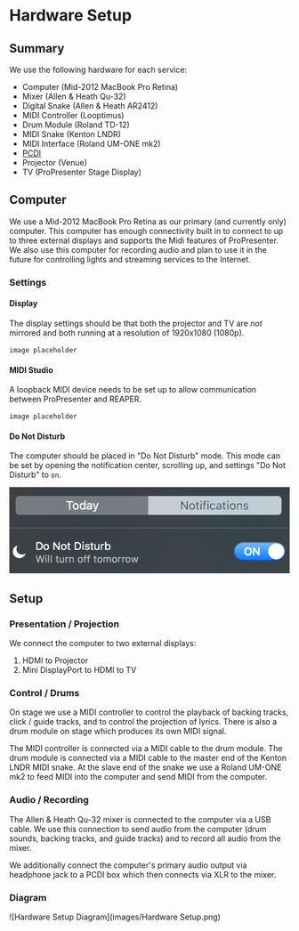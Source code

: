 # Hardware Setup

## Summary

We use the following hardware for each service:

* Computer (Mid-2012 MacBook Pro Retina)
* Mixer (Allen & Heath Qu-32)
* Digital Snake (Allen & Heath AR2412)
* MIDI Controller (Looptimus)
* Drum Module (Roland TD-12)
* MIDI Snake (Kenton LNDR)
* MIDI Interface (Roland UM-ONE mk2)
* [PCDI](http://whirlwindusa.com/catalog/black-boxes-effects-and-dis/direct-boxes/pcdi)
* Projector (Venue)
* TV (ProPresenter Stage Display)

## Computer

We use a Mid-2012 MacBook Pro Retina as our primary (and currently only) computer. This computer has enough connectivity built in to connect to up to three external displays and supports the Midi features of ProPresenter. We also use this computer for recording audio and plan to use it in the future for controlling lights and streaming services to the Internet.

### Settings

#### Display

The display settings should be that both the projector and TV are *not* mirrored and both running at a resolution of 1920x1080 (1080p).

```
image placeholder
```

#### MIDI Studio

A loopback MIDI device needs to be set up to allow communication between ProPresenter and REAPER.

```
image placeholder
```

#### Do Not Disturb

The computer should be placed in "Do Not Disturb" mode. This mode can be set by opening the notification center, scrolling up, and settings "Do Not Disturb" to `on`.

![Do Not Disturb](images/dnd.png)

## Setup

### Presentation / Projection

We connect the computer to two external displays:

1. HDMI to Projector
1. Mini DisplayPort to HDMI to TV

### Control / Drums

On stage we use a MIDI controller to control the playback of backing tracks, click / guide tracks, and to control the projection of lyrics. There is also a drum module on stage which produces its own MIDI signal.

The MIDI controller is connected via a MIDI cable to the drum module. The drum module is connected via a MIDI cable to the master end of the Kenton LNDR MIDI snake. At the slave end of the snake we use a Roland UM-ONE mk2 to feed MIDI into the computer and send MIDI from the computer.

### Audio / Recording

The Allen & Heath Qu-32 mixer is connected to the computer via a USB cable. We use this connection to send audio from the computer (drum sounds, backing tracks, and guide tracks) and to record all audio from the mixer.

We additionally connect the computer's primary audio output via headphone jack to a PCDI box which then connects via XLR to the mixer.

### Diagram

![Hardware Setup Diagram](images/Hardware Setup.png)
